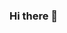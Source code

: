 ### Hi there 👋

<!--
**Estevao-Cruz/estevao-cruz** is a ✨ _special_ ✨ repository because its `README.md` (this file) appears on your GitHub profile.
I'Am Geting Started With Front-End Web Developer Learning Process.

- 🌱 I’m currently learning Html-CSS-JavaScript.
- 👯 I’m looking to become a Web Front-End Dev.
- 🤔 I'm looking for insights
- 💬 Ask me about whatever you want to!
- 📫 How to reach me: estevao.cruz.r@gmail.com
- 📦  I'm going to use this repository for works in progress.

Be happy! 🤙🏽
